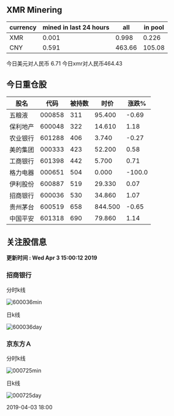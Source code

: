 ## XMR Minering

|currency|mined in last 24 hours|all|in pool|
|---|---|---|---|
|XMR|0.001|0.998|0.226|
|CNY|0.591|463.66|105.08|

今日美元对人民币 6.71	今日xmr对人民币464.43


## 今日重仓股 

|股名|代码|被持数|时价|涨跌%|
|---|---|---|---|---|
|五粮液|000858|311|95.400|-0.69|
|保利地产|600048|322|14.610|1.18|
|农业银行|601288|406|3.740|-0.27|
|美的集团|000333|423|52.200|0.58|
|工商银行|601398|442|5.700|0.71|
|格力电器|000651|504|0.000|-100.0|
|伊利股份|600887|519|29.330|0.07|
|招商银行|600036|530|34.860|1.07|
|贵州茅台|600519|658|844.500|-0.65|
|中国平安|601318|690|79.860|1.14|

## 关注股信息
**更新时间 : Wed Apr  3 15:00:12 2019**
### 招商银行 
分时k线

![600036min](http://image.sinajs.cn/newchart/min/n/sh600036.gif)

日k线

![600036day](http://image.sinajs.cn/newchart/daily/n/sh600036.gif)

### 京东方Ａ 
分时k线

![000725min](http://image.sinajs.cn/newchart/min/n/sz000725.gif)

日k线

![000725day](http://image.sinajs.cn/newchart/daily/n/sz000725.gif)

2019-04-03 18:00